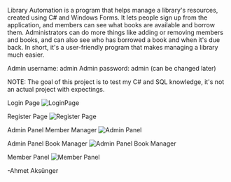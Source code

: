 Library Automation is a program that helps manage a library's resources, created using C# and Windows Forms. 
It lets people sign up from the application, and members can see what books are available and borrow them. 
Administrators can do more things like adding or removing members and books, and can also see who has borrowed a book and when it's due back. 
In short, it's a user-friendly program that makes managing a library much easier.

Admin username: admin
Admin password: admin 
(can be changed later)

NOTE: The goal of this project is to test my C# and SQL knowledge, it's not an actual project with expectings.

Login Page
![LoginPage](https://user-images.githubusercontent.com/116587797/221229670-cf0abd4a-a350-4998-ad9e-074840797e68.png)

Register Page
![Register Page](https://user-images.githubusercontent.com/116587797/221229754-590daff3-4fce-4c35-a2e0-bd7f2a04b66b.png)

Admin Panel Member Manager
![Admin Panel](https://user-images.githubusercontent.com/116587797/221229802-880f0663-de35-4c1f-bc79-7a82499cc864.png)

Admin Panel Book Manager
![Admin Panel Book Manager](https://user-images.githubusercontent.com/116587797/221229852-a927fb15-bab5-4edc-865d-3b7c487cd205.png)

Member Panel
![Member Panel](https://user-images.githubusercontent.com/116587797/221229878-33198b99-e00b-4d18-86ee-1d554f1706bb.png)

-Ahmet Aksünger
